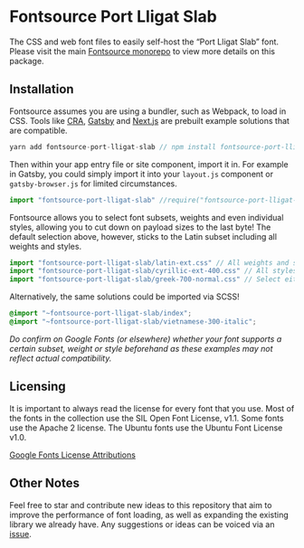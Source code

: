 # Fontsource Port Lligat Slab

The CSS and web font files to easily self-host the “Port Lligat Slab” font. Please visit the main [Fontsource monorepo](https://github.com/DecliningLotus/fontsource) to view more details on this package.

## Installation

Fontsource assumes you are using a bundler, such as Webpack, to load in CSS. Tools like [CRA](https://create-react-app.dev/), [Gatsby](https://www.gatsbyjs.org/) and [Next.js](https://nextjs.org/) are prebuilt example solutions that are compatible.

```javascript
yarn add fontsource-port-lligat-slab // npm install fontsource-port-lligat-slab
```

Then within your app entry file or site component, import it in. For example in Gatsby, you could simply import it into your `layout.js` component or `gatsby-browser.js` for limited circumstances.

```javascript
import "fontsource-port-lligat-slab" //require("fontsource-port-lligat-slab")
```

Fontsource allows you to select font subsets, weights and even individual styles, allowing you to cut down on payload sizes to the last byte! The default selection above, however, sticks to the Latin subset including all weights and styles.

```javascript
import "fontsource-port-lligat-slab/latin-ext.css" // All weights and styles included.
import "fontsource-port-lligat-slab/cyrillic-ext-400.css" // All styles included.
import "fontsource-port-lligat-slab/greek-700-normal.css" // Select either normal or italic.
```

Alternatively, the same solutions could be imported via SCSS!

```scss
@import "~fontsource-port-lligat-slab/index";
@import "~fontsource-port-lligat-slab/vietnamese-300-italic";
```

_Do confirm on Google Fonts (or elsewhere) whether your font supports a certain subset, weight or style beforehand as these examples may not reflect actual compatibility._

## Licensing

It is important to always read the license for every font that you use.
Most of the fonts in the collection use the SIL Open Font License, v1.1. Some fonts use the Apache 2 license. The Ubuntu fonts use the Ubuntu Font License v1.0.

[Google Fonts License Attributions](https://fonts.google.com/attribution)

## Other Notes

Feel free to star and contribute new ideas to this repository that aim to improve the performance of font loading, as well as expanding the existing library we already have. Any suggestions or ideas can be voiced via an [issue](https://github.com/DecliningLotus/fontsource/issues).

